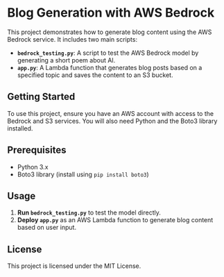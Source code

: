 # Blog Generation with AWS Bedrock

This project demonstrates how to generate blog content using the AWS Bedrock service. It includes two main scripts:

- **`bedrock_testing.py`**: A script to test the AWS Bedrock model by generating a short poem about AI.
- **`app.py`**: A Lambda function that generates blog posts based on a specified topic and saves the content to an S3 bucket.

## Getting Started

To use this project, ensure you have an AWS account with access to the Bedrock and S3 services. You will also need Python and the Boto3 library installed.

## Prerequisites

- Python 3.x
- Boto3 library (install using `pip install boto3`)

## Usage

1. **Run `bedrock_testing.py`** to test the model directly.
2. **Deploy `app.py`** as an AWS Lambda function to generate blog content based on user input.

## License

This project is licensed under the MIT License.

